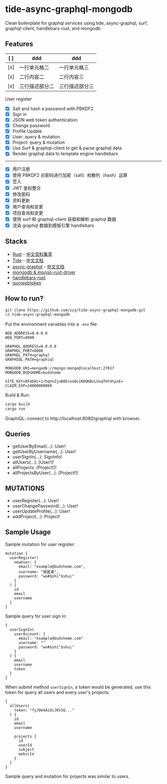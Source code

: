 # tide-async-graphql-mongodb

Clean boilerplate for graphql services using tide, async-graphql, surf, graphql-client, handlebars-rust, and mongodb. 

## Features

[ ]|ddd |ddd
------- | ------ | ------
[x]| 一行单元格二 | 一行单元格三
[x]| 二行内容二 | 二行内容三
[x]| 三行描述部分二 | 三行描述部分三

User register
- [x] Salt and hash a password with PBKDF2
- [x] Sign in
- [x] JSON web token authentication
- [x] Change password
- [x] Profile Update
- [x] User: query & mutation
- [x] Project: query & mutation
- [x] Use Surf & graphql-client to get & parse graphql data
- [x] Render graphql data to template engine handlebars
------
- [x] 用户注册
- [x] 使用 PBKDF2 对密码进行加密（salt）和散列（hash）运算
- [x] 签入
- [x] JWT 鉴权整合
- [x] 修改密码
- [x] 资料更新
- [x] 用户查询和变更
- [x] 项目查询和变更
- [x] 使用 surf 和 graphql-client 获取和解析 graphql 数据
- [x] 渲染 graphql 数据到模板引擎 handlebars

## Stacks

- [Rust](https://www.rust-lang.org) - [中文资料集萃](https://budshome.com)
- [Tide](https://github.com/http-rs/tide) - [中文文档](https://tide.budshome.com)
- [async-graphql](https://crates.io/crates/async-graphql) - [中文文档](https://async-graphql.budshome.com)
- [mongodb & mongo-rust-driver](https://crates.io/crates/mongodb)
- [handlebars-rust](https://crates.io/crates/handlebars)
- [jsonwebtoken](https://crates.io/crates/jsonwebtoken)

## How to run?

``` Bash
git clone https://github.com/zzy/tide-async-graphql-mongodb.git
cd tide-async-graphql-mongodb
```

Put the environment variables into a `.env` file:

```
WEB_ADDRESS=0.0.0.0
WEB_PORT=8080

GRAPHQL_ADDRESS=0.0.0.0
GRAPHQL_PORT=8080
GRAPHQL_PATH=graphql
GRAPHIQL_PATH=graphiql

MONGODB_URI=mongodb://mongo:mongo@localhost:27017
MONGODB_BUDSHOME=budshome

SITE_KEY=0F4EHz+1/hqVvZjuB8EcooQs1K6QKBvLUxqTHt4tpxE=
CLAIM_EXP=10000000000
```

Build & Run:

``` Bash
cargo build
cargo run
```

GraphiQL: connect to http://localhost:8080/graphiql with browser.

## Queries

- getUserByEmail(...): User!
- getUserByUsername(...): User!
- userSignIn(...): SignInfo!
- allUsers(...): [User!]!
- allProjects: [Project!]!
- allProjectsByUser(...): [Project!]!

## MUTATIONS

- userRegister(...): User!
- userChangePassword(...): User!
- userUpdateProfile(...): User!
- addProject(...): Project!

## Sample Usage

Sample mutation for user register:
```
mutation {
  userRegister(
    newUser: { 
      email: "example@budshome.com", 
      username: "我是谁", 
      password: "wo#$shi^$shui" 
    }
  ) {
    id
    email
    username
  }
}
```

Sample query for user sign in:
```
{
  userSignIn(
    userAccount: {
      email: "example@budshome.com"
      username: ""
      password: "wo#$shi^$shui"
    }
  ) {
    email
    username
    token
  }
}
```

When submit method `userSignIn`, a token would be generated, use this token for query all users and every user's projects:
```
{
  allUsers(
    token: "fyJ0eXAiOiJKV1Q..."
  ) {
    id
    email
    username

    projects {
      id
      userId
      subject
      website
    }
  }
}
```

Sample query and mutation for projects was similar to users.
